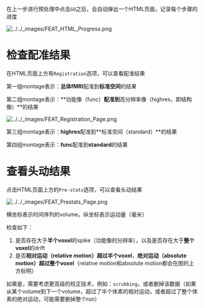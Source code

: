 在上一步进行预处理中点击`GO`之后，会自动弹出一个HTML页面，记录每个步骤的进度

![../../_images/FEAT_HTML_Progress.png](https://andysbrainbook.readthedocs.io/en/latest/_images/FEAT_HTML_Progress.png)

# 检查配准结果

在HTML页面上方有`Registration`选项，可以查看配准结果

第一组montage表示：**总体fMRI**配准到**标准空间**的结果

第二组montage表示：**功能像（func）**配准到**高分辨率像（highres，即结构像）**的结果

![../../_images/FEAT_Registration_Page.png](https://andysbrainbook.readthedocs.io/en/latest/_images/FEAT_Registration_Page.png)

第三组montage表示：**highres**配准到**标准空间（standard）**的结果

第四组montage表示：**func**配准到**standard**的结果

# 查看头动结果

点击HTML页面上方的`Pre-stats`选项，可以查看头动结果

![../../_images/FEAT_Prestats_Page.png](https://andysbrainbook.readthedocs.io/en/latest/_images/FEAT_Prestats_Page.png)

横坐标表示时间序列的volume，纵坐标表示运动量（毫米）

检查如下：

1. 是否存在大于**半个voxel**的spike（功能像的分辨率），以及是否存在大于**整个voxel**的drift
2. 是否**相对运动（relative motion）**超过**半个voxel**，**绝对运动（absolute motion）**超过**整个voxel**（relative motion和absolute motion都会在图的上方标明）

如果是，需要考虑更高级的校正技术，例如：`scrubbing`，或者删掉该数据（如果从某个volume到下一个volume，超过了半个体素的相对运动，或者超过了整个体素的绝对运动，可能需要删掉整个run）

